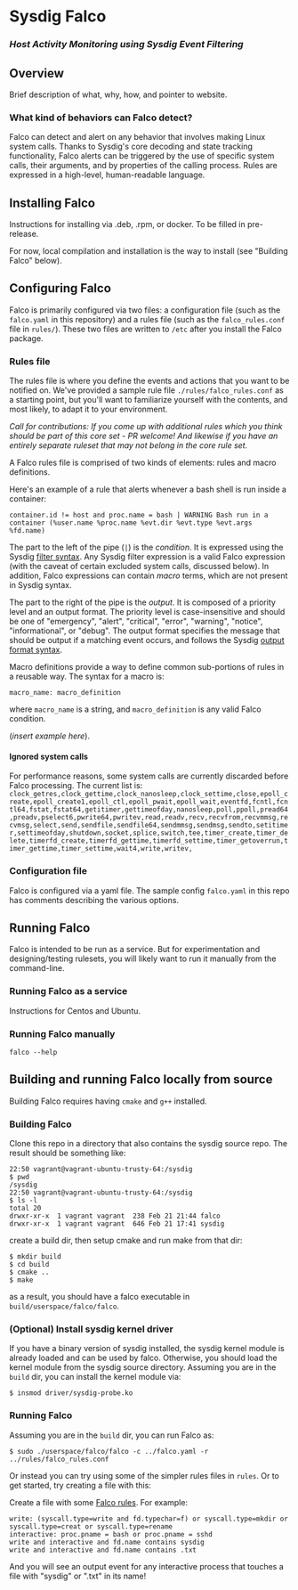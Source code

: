 # Sysdig Falco
### *Host Activity Monitoring using Sysdig Event Filtering*

## Overview
Brief description of what, why, how, and pointer to website.

### What kind of behaviors can Falco detect?

Falco can detect and alert on any behavior that involves making Linux system calls.  Thanks to Sysdig's core decoding and state tracking functionality, Falco alerts can be triggered by the use of specific system calls, their arguments, and by properties of the calling process. Rules are expressed in a high-level, human-readable language. 


## Installing Falco
Instructions for installing via .deb, .rpm, or docker. To be filled in pre-release.

For now, local compilation and installation is the way to install (see "Building Falco" below).

## Configuring Falco

Falco is primarily configured via two files: a configuration file (such as the `falco.yaml` in this repository) and a rules file (such as the `falco_rules.conf` file in `rules/`). These two files are written to `/etc` after you install the Falco package.

### Rules file

The rules file is where you define the events and actions that you want to be notified on. We've provided a sample rule file `./rules/falco_rules.conf` as a starting point, but you'll want to familiarize yourself with the contents, and most likely, to adapt it to your environment. 

_Call for contributions: If you come up with additional rules which you think should be part of this core set - PR welcome! And likewise if you have an entirely separate ruleset that may not belong in the core rule set._

A Falco rules file is comprised of two kinds of elements: rules and macro definitions. 

Here's an example of a rule that alerts whenever a bash shell is run inside a container:

`container.id != host and proc.name = bash | WARNING Bash run in a container (%user.name %proc.name %evt.dir %evt.type %evt.args %fd.name)`

The part to the left of the pipe (`|`) is the _condition_. It is expressed using the Sysdig [filter syntax](http://www.sysdig.org/wiki/sysdig-user-guide/#filtering). Any Sysdig filter expression is a valid Falco expression (with the caveat of certain excluded system calls, discussed below). In addition, Falco expressions can contain _macro_ terms, which are not present in Sysdig syntax.

The part to the right of the pipe is the _output_. It is composed of a priority level and an output format. The priority level is case-insensitive and should be one of "emergency", "alert", "critical", "error", "warning", "notice", "informational", or "debug". The output format specifies the message that should be output if a matching event occurs, and follows the Sysdig [output format syntax](http://www.sysdig.org/wiki/sysdig-user-guide/#output-formatting).

Macro definitions provide a way to define common sub-portions of rules in a reusable way. The syntax for a macro is:

`macro_name: macro_definition`

where `macro_name` is a string, and `macro_definition` is any valid Falco condition. 

(_insert example here_).



#### Ignored system calls

For performance reasons, some system calls are currently discarded before Falco processing. The current list is: 
`clock_getres,clock_gettime,clock_nanosleep,clock_settime,close,epoll_create,epoll_create1,epoll_ctl,epoll_pwait,epoll_wait,eventfd,fcntl,fcntl64,fstat,fstat64,getitimer,gettimeofday,nanosleep,poll,ppoll,pread64,preadv,pselect6,pwrite64,pwritev,read,readv,recv,recvfrom,recvmmsg,recvmsg,select,send,sendfile,sendfile64,sendmmsg,sendmsg,sendto,setitimer,settimeofday,shutdown,socket,splice,switch,tee,timer_create,timer_delete,timerfd_create,timerfd_gettime,timerfd_settime,timer_getoverrun,timer_gettime,timer_settime,wait4,write,writev,`




### Configuration file
Falco is configured via a yaml file. The sample config `falco.yaml` in this repo has comments describing the various options.


## Running Falco

Falco is intended to be run as a service. But for experimentation and designing/testing rulesets, you will likely want to run it manually from the command-line.

### Running Falco as a service
Instructions for Centos and Ubuntu.

### Running Falco manually

`falco --help`



## Building and running Falco locally from source
Building Falco requires having `cmake` and `g++` installed.


### Building Falco
Clone this repo in a directory that also contains the sysdig source repo. The result should be something like:

```
22:50 vagrant@vagrant-ubuntu-trusty-64:/sysdig
$ pwd
/sysdig
22:50 vagrant@vagrant-ubuntu-trusty-64:/sysdig
$ ls -l
total 20
drwxr-xr-x  1 vagrant vagrant  238 Feb 21 21:44 falco
drwxr-xr-x  1 vagrant vagrant  646 Feb 21 17:41 sysdig
```

create a build dir, then setup cmake and run make from that dir:

```
$ mkdir build
$ cd build
$ cmake ..
$ make
```

as a result, you should have a falco executable in `build/userspace/falco/falco`.

### (Optional) Install sysdig kernel driver

If you have a binary version of sysdig installed, the sysdig kernel module is already loaded and can be used by falco. Otherwise, you should load the kernel module from the sysdig source directory. Assuming you are in the `build` dir, you can install the kernel module via:

`$ insmod driver/sysdig-probe.ko`

### Running Falco

Assuming you are in the `build` dir, you can run Falco as:

`$ sudo ./userspace/falco/falco -c ../falco.yaml -r ../rules/falco_rules.conf`

Or instead you can try using some of the simpler rules files in `rules`. Or to get started, try creating a file with this:

Create a file with some [Falco rules](Rule-syntax-and-design). For example:
```
write: (syscall.type=write and fd.typechar=f) or syscall.type=mkdir or syscall.type=creat or syscall.type=rename
interactive: proc.pname = bash or proc.pname = sshd
write and interactive and fd.name contains sysdig
write and interactive and fd.name contains .txt
```

And you will see an output event for any interactive process that touches a file with "sysdig" or ".txt" in its name!











